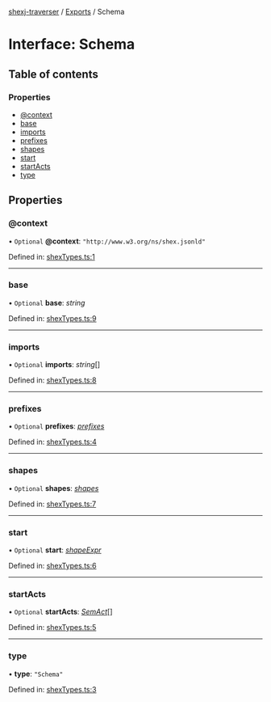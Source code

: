 [shexj-traverser](../README.md) / [Exports](../modules.md) / Schema

# Interface: Schema

## Table of contents

### Properties

- [@context](schema.md#@context)
- [base](schema.md#base)
- [imports](schema.md#imports)
- [prefixes](schema.md#prefixes)
- [shapes](schema.md#shapes)
- [start](schema.md#start)
- [startActs](schema.md#startacts)
- [type](schema.md#type)

## Properties

### @context

• `Optional` **@context**: ``"http://www.w3.org/ns/shex.jsonld"``

Defined in: [shexTypes.ts:1](https://github.com/o-development/shexj-traverser/blob/a00dc5a/lib/shexTypes.ts#L1)

___

### base

• `Optional` **base**: *string*

Defined in: [shexTypes.ts:9](https://github.com/o-development/shexj-traverser/blob/a00dc5a/lib/shexTypes.ts#L9)

___

### imports

• `Optional` **imports**: *string*[]

Defined in: [shexTypes.ts:8](https://github.com/o-development/shexj-traverser/blob/a00dc5a/lib/shexTypes.ts#L8)

___

### prefixes

• `Optional` **prefixes**: [*prefixes*](../modules.md#prefixes)

Defined in: [shexTypes.ts:4](https://github.com/o-development/shexj-traverser/blob/a00dc5a/lib/shexTypes.ts#L4)

___

### shapes

• `Optional` **shapes**: [*shapes*](../modules.md#shapes)

Defined in: [shexTypes.ts:7](https://github.com/o-development/shexj-traverser/blob/a00dc5a/lib/shexTypes.ts#L7)

___

### start

• `Optional` **start**: [*shapeExpr*](../modules.md#shapeexpr)

Defined in: [shexTypes.ts:6](https://github.com/o-development/shexj-traverser/blob/a00dc5a/lib/shexTypes.ts#L6)

___

### startActs

• `Optional` **startActs**: [*SemAct*](semact.md)[]

Defined in: [shexTypes.ts:5](https://github.com/o-development/shexj-traverser/blob/a00dc5a/lib/shexTypes.ts#L5)

___

### type

• **type**: ``"Schema"``

Defined in: [shexTypes.ts:3](https://github.com/o-development/shexj-traverser/blob/a00dc5a/lib/shexTypes.ts#L3)
